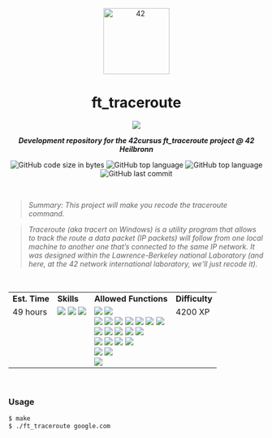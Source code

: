 <p align="center">
	<img width="130px;" src="https://game.42sp.org.br/static/assets/images/42_logo_black.svg" align="center" alt="42" />
	<h1 align="center">ft_traceroute</h1>
</p>
<p align="center">
	<!--img src="https://img.shields.io/badge/Success-125/100_✓-gray.svg?colorA=61c265&colorB=4CAF50&style=for-the-badge"-->
	<img src="https://img.shields.io/badge/Linux-FCC624?style=for-the-badge&logo=linux&logoColor=black">
</p>

<p align="center">
	<b><i>Development repository for the 42cursus ft_traceroute project @ 42 Heilbronn</i></b><br>
</p>

<p align="center">
	<img alt="GitHub code size in bytes" src="https://img.shields.io/github/languages/code-size/iwillenshofer/ft_traceroute?color=blueviolet" />
	<img alt="GitHub top language" src="https://img.shields.io/github/languages/top/iwillenshofer/ft_traceroute?color=blue" />
	<img alt="GitHub top language" src="https://img.shields.io/github/commit-activity/t/iwillenshofer/ft_traceroute?color=brightgreen" />
	<img alt="GitHub last commit" src="https://img.shields.io/github/last-commit/iwillenshofer/ft_traceroute?color=brightgreen" />
</p>
<br>

> _Summary: This project will make you recode the traceroute command._

> _Traceroute (aka tracert on Windows) is a utility program that allows to track the route a data packet (IP packets) will follow from one local machine to another one that’s connected to the same IP network. It was designed within the Lawrence-Berkeley national Laboratory (and here, at the 42 network international laboratory, we'll just recode it)._

<br>

<p align="center">
	<table>
		<tr>
			<td><b>Est. Time</b></td>
			<td><b>Skills</b></td>
			<td><b>Allowed Functions</b></td>
			<td><b>Difficulty</b></td>
		</tr>
		<tr>
			<td valign="top">49 hours</td>
			<td valign="top">
<img src="https://img.shields.io/badge/Unix-555">
<img src="https://img.shields.io/badge/Network & system administration -555">
<img src="https://img.shields.io/badge/Imperative programming-555">
			</td>
			<td valign="top">
				<img src="https://img.shields.io/badge/getpid()-lightgrey">
				<img src="https://img.shields.io/badge/getuid()-lightgrey"><br>
				<img src="https://img.shields.io/badge/getaddrinfo()-lightgrey">
				<img src="https://img.shields.io/badge/gettimeofday()-lightgrey">
				<img src="https://img.shields.io/badge/freeaddrinfo()-lightgrey">
				<img src="https://img.shields.io/badge/exit()-lightgrey">
				<img src="https://img.shields.io/badge/select()-lightgrey">
				<img src="https://img.shields.io/badge/setsockopt()-lightgrey">
				<img src="https://img.shields.io/badge/inet__ntop()-lightgrey"><br>
				<img src="https://img.shields.io/badge/inet__pton()-lightgrey">
				<img src="https://img.shields.io/badge/recvfrom()-lightgrey">
				<img src="https://img.shields.io/badge/sendto()-lightgrey">
				<img src="https://img.shields.io/badge/nthos()-lightgrey">
				<img src="https://img.shields.io/badge/htons()-lightgrey"><br>
				<img src="https://img.shields.io/badge/bind()-lightgrey">
				<img src="https://img.shields.io/badge/close()-lightgrey">
				<img src="https://img.shields.io/badge/socket()-lightgrey">
				<img src="https://img.shields.io/badge/strerror()-lightgrey"><br>
				<img src="https://img.shields.io/badge/gai__strerror()-lightgrey">
				<img src="https://img.shields.io/badge/printf()_and_its_family-lightgrey"><br>
				<img src="https://img.shields.io/badge/libft_library-lightgrey">
			</td>
			<td valign="top"> 4200 XP</td>
		</tr>
	</table>
</p>

<br>

### Usage
```bash
$ make
$ ./ft_traceroute google.com
```

